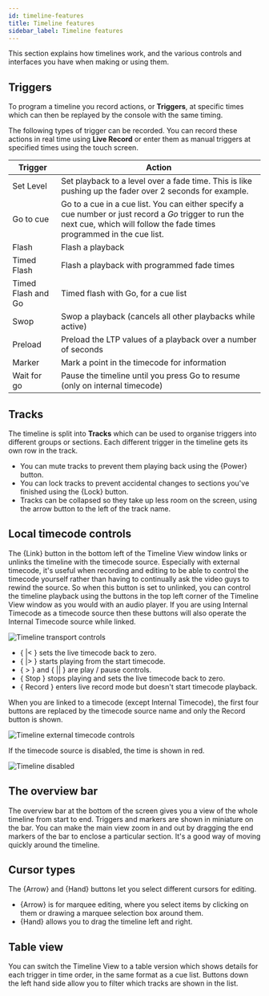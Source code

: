 ```yaml
---
id: timeline-features
title: Timeline features
sidebar_label: Timeline features
---
```


This section explains how timelines work, and the various controls and interfaces you have when making or using them.

Triggers
------------------

To program a timeline you record actions, or **Triggers**, at specific times
which can then be replayed by the console with the same timing.

The following types of trigger can be recorded. You can record these actions in real time using **Live Record**
or enter them as manual triggers at specified times using the touch screen.

Trigger             | Action
--------------------|----------
Set Level           | Set playback to a level over a fade time. This is like pushing up the fader over 2 seconds for example.
Go to cue           | Go to a cue in a cue list. You can either specify a cue number or just record a *Go* trigger to run the next cue, which will follow the fade times programmed in the cue list.
Flash               | Flash a playback
Timed Flash         | Flash a playback with programmed fade times
Timed Flash and Go  | Timed flash with Go, for a cue list
Swop                | Swop a playback (cancels all other playbacks while active)
Preload             | Preload the LTP values of a playback over a number of seconds
Marker              | Mark a point in the timecode for information
Wait for go         | Pause the timeline until you press Go to resume (only on internal timecode)

 

Tracks
------------------

The timeline is split into **Tracks** which can be used to organise triggers into different groups or sections. Each different trigger in the timeline gets its own row in the track. 
- You can mute tracks to prevent them playing back using the \{Power\} button.
- You can lock tracks to prevent accidental changes to sections you've finished using the \{Lock\} button.
- Tracks can be collapsed so they take up less room on the screen, using the arrow button to the left of the track name.

Local timecode controls
------------------

The \{Link\} button in the bottom left of the Timeline View window links or unlinks the timeline with the timecode source. Especially with external timecode, it's useful when recording and editing to be able to control the timecode yourself rather than having to continually ask the video guys to rewind the source. So when this button is set to unlinked, you can control the timeline playback using the buttons in the top left corner of the Timeline View window as you would with an audio player. If you are using Internal Timecode as a timecode source then these buttons will also operate the Internal Timecode source while linked.

![Timeline transport controls](/docs/images/Timeline-Timecode-Transport.png)

- \{ |< \} sets the live timecode back to zero.
- \{ |> \} starts playing from the start timecode.
- \{ > \} and \{ || \} are play / pause controls.
- \{ Stop \} stops playing and sets the live timecode back to zero.
- \{ Record \} enters live record mode but doesn't start timecode playback.

When you are linked to a timecode (except Internal Timecode), the first four buttons are replaced by the timecode source name and only the Record button is shown.

![Timeline external timecode controls](/docs/images/Timeline-Timecode-ExternalTransport.png)

If the timecode source is disabled, the time is shown in red.

![Timeline disabled](/docs/images/Timeline-Timecode-Disabled.png)

The overview bar
------------------

The overview bar at the bottom of the screen gives you a view of the whole timeline from start to end. Triggers and markers are shown in miniature on the bar. You can make the main view zoom in and out by dragging the end markers of the bar to enclose a particular section. It's a good way of moving quickly around the timeline.

Cursor types
------------------

The \{Arrow\} and \{Hand\} buttons let you select different cursors for editing.
- \{Arrow\} is for marquee editing, where you select items by clicking on them or drawing a marquee selection box around them.
- \{Hand\} allows you to drag the timeline left and right.

Table view
------------------

You can switch the Timeline View to a table version which shows details for each trigger in time order, in the same format as a cue list. Buttons down the left hand side allow you to filter which tracks are shown in the list.


